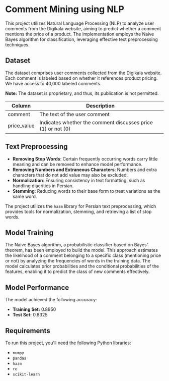 # Comment Mining using NLP

This project utilizes Natural Language Processing (NLP) to analyze user comments from the Digikala website, aiming to predict whether a comment mentions the price of a product. The implementation employs the Naive Bayes algorithm for classification, leveraging effective text preprocessing techniques.

## Dataset

The dataset comprises user comments collected from the Digikala website. Each comment is labeled based on whether it references product pricing. We have access to 40,000 labeled comments.

**Note:** The dataset is proprietary, and thus, its publication is not permitted.


| Column       | Description                                               |
|--------------|-----------------------------------------------------------|
| comment      | The text of the user comment                             |
| price_value  | Indicates whether the comment discusses price (1) or not (0) |

## Text Preprocessing
- **Removing Stop Words**: Certain frequently occurring words carry little meaning and can be removed to enhance model performance.
- **Removing Numbers and Extraneous Characters**: Numbers and extra characters that do not add value may also be excluded.
- **Normalization**: Ensuring consistency in text formatting, such as handling diacritics in Persian.
- **Stemming**: Reducing words to their base form to treat variations as the same word.

The project utilizes the `hazm` library for Persian text preprocessing, which provides tools for normalization, stemming, and retrieving a list of stop words.

## Model Training
The Naive Bayes algorithm, a probabilistic classifier based on Bayes' theorem, has been employed to build the model. This approach estimates the likelihood of a comment belonging to a specific class (mentioning price or not) by analyzing the frequencies of words in the training data. The model calculates prior probabilities and the conditional probabilities of the features, enabling it to predict the class of new comments effectively.

## Model Performance
The model achieved the following accuracy:
- **Training Set:** 0.8950
- **Test Set:** 0.8325

## Requirements
To run this project, you'll need the following Python libraries:
- `numpy`
- `pandas`
- `hazm`
- `re`
- `scikit-learn`
